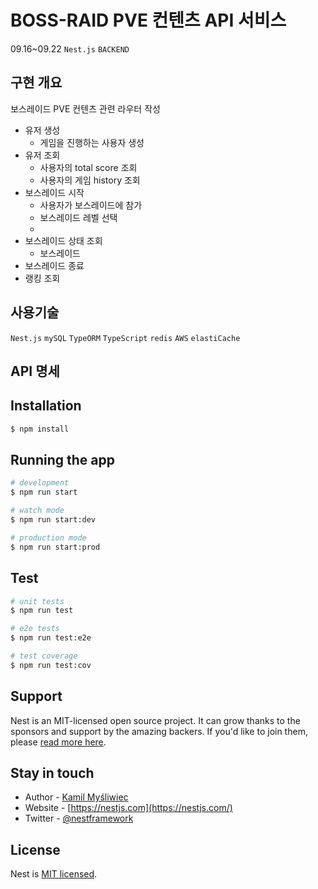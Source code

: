 # BOSS-RAID PVE 컨텐츠 API 서비스
09.16~09.22 `Nest.js` `BACKEND`

## 구현 개요
보스레이드 PVE 컨텐츠 관련 라우터 작성
* 유저 생성
  * 게임을 진행하는 사용자 생성
* 유저 조회
  * 사용자의 total score 조회
  * 사용자의 게임 history 조회
* 보스레이드 시작
  * 사용자가 보스레이드에 참가
  * 보스레이드 레벨 선택
  * 
* 보스레이드 상태 조회
  * 보스레이드
* 보스레이드 종료
* 랭킹 조회

## 사용기술
`Nest.js` `mySQL` `TypeORM` `TypeScript` `redis` `AWS` `elastiCache`

## API 명세




## Installation

```bash
$ npm install
```

## Running the app

```bash
# development
$ npm run start

# watch mode
$ npm run start:dev

# production mode
$ npm run start:prod
```

## Test

```bash
# unit tests
$ npm run test

# e2e tests
$ npm run test:e2e

# test coverage
$ npm run test:cov
```

## Support

Nest is an MIT-licensed open source project. It can grow thanks to the sponsors and support by the amazing backers. If you'd like to join them, please [read more here](https://docs.nestjs.com/support).

## Stay in touch

- Author - [Kamil Myśliwiec](https://twitter.com/kammysliwiec)
- Website - [https://nestjs.com](https://nestjs.com/)
- Twitter - [@nestframework](https://twitter.com/nestframework)

## License

  Nest is [MIT licensed](https://github.com/nestjs/nest/blob/master/LICENSE).
